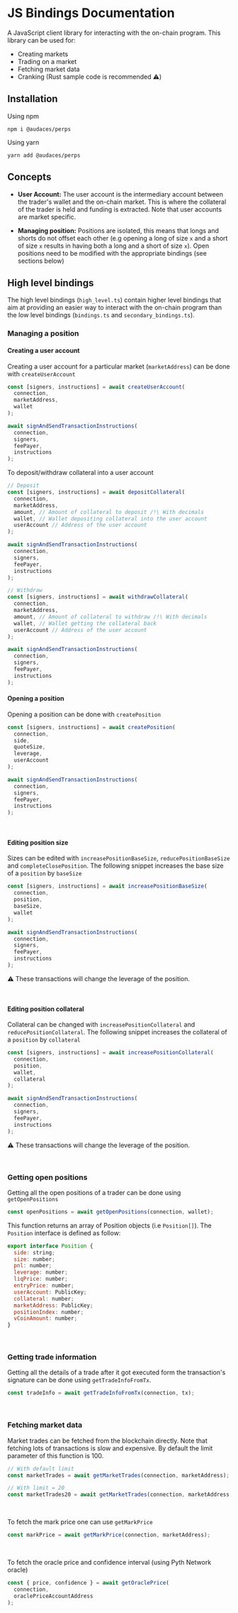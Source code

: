 # JS Bindings Documentation

A JavaScript client library for interacting with the on-chain program. This library can be used for:

- Creating markets
- Trading on a market
- Fetching market data
- Cranking (Rust sample code is recommended ⚠️)

## Installation

Using npm

```
npm i @audaces/perps
```

Using yarn

```
yarn add @audaces/perps
```

## Concepts

- **User Account:** The user account is the intermediary account between the trader's wallet and the on-chain market. This is where the collateral of the trader is held and funding is extracted. Note that user accounts are market specific.

- **Managing position:** Positions are isolated, this means that longs and shorts do not offset each other (e.g opening a long of size `x` and a short of size `x` results in having both a long and a short of size `x`). Open positions need to be modified with the appropriate bindings (see sections below)

## High level bindings

The high level bindings (`high_level.ts`) contain higher level bindings that aim at providing an easier way to interact with the on-chain program than the low level bindings (`bindings.ts` and `secondary_bindings.ts`).

### Managing a position

#### Creating a user account

Creating a user account for a particular market (`marketAddress`) can be done with `createUserAccount`

```js
const [signers, instructions] = await createUserAccount(
  connection,
  marketAddress,
  wallet
);

await signAndSendTransactionInstructions(
  connection,
  signers,
  feePayer,
  instructions
);
```

To deposit/withdraw collateral into a user account

```js
// Deposit
const [signers, instructions] = await depositCollateral(
  connection,
  marketAddress,
  amount, // Amount of collateral to deposit /!\ With decimals
  wallet, // Wallet depositing collateral into the user account
  userAccount // Address of the user account
);

await signAndSendTransactionInstructions(
  connection,
  signers,
  feePayer,
  instructions
);

// Withdraw
const [signers, instructions] = await withdrawCollateral(
  connection,
  marketAddress,
  amount, // Amount of collateral to withdraw /!\ With decimals
  wallet, // Wallet getting the collateral back
  userAccount // Address of the user account
);

await signAndSendTransactionInstructions(
  connection,
  signers,
  feePayer,
  instructions
);
```

#### Opening a position

Opening a position can be done with `createPosition`

```js
const [signers, instructions] = await createPosition(
  connection,
  side,
  quoteSize,
  leverage,
  userAccount
);

await signAndSendTransactionInstructions(
  connection,
  signers,
  feePayer,
  instructions
);
```

<br/>

#### Editing position size

Sizes can be edited with `increasePositionBaseSize`, `reducePositionBaseSize` and `completeClosePosition`. The following snippet increases the base size of a `position` by `baseSize`

```js
const [signers, instructions] = await increasePositionBaseSize(
  connection,
  position,
  baseSize,
  wallet
);

await signAndSendTransactionInstructions(
  connection,
  signers,
  feePayer,
  instructions
);
```

⚠️ These transactions will change the leverage of the position.

<br/>

#### Editing position collateral

Collateral can be changed with `increasePositionCollateral` and `reducePositionCollateral`. The following snippet increases the collateral of a `position` by `collateral`

```js
const [signers, instructions] = await increasePositionCollateral(
  connection,
  position,
  wallet,
  collateral
);

await signAndSendTransactionInstructions(
  connection,
  signers,
  feePayer,
  instructions
);
```

⚠️ These transactions will change the leverage of the position.

<br/>

### Getting open positions

Getting all the open positions of a trader can be done using `getOpenPositions`

```js
const openPositions = await getOpenPositions(connection, wallet);
```

This function returns an array of Position objects (i.e `Position[]`). The `Position` interface is defined as follow:

```js
export interface Position {
  side: string;
  size: number;
  pnl: number;
  leverage: number;
  liqPrice: number;
  entryPrice: number;
  userAccount: PublicKey;
  collateral: number;
  marketAddress: PublicKey;
  positionIndex: number;
  vCoinAmount: number;
}
```

<br/>

### Getting trade information

Getting all the details of a trade after it got executed form the transaction's signature can be done using `getTradeInfoFromTx`.

```js
const tradeInfo = await getTradeInfoFromTx(connection, tx);
```

<br/>

### Fetching market data

Market trades can be fetched from the blockchain directly. Note that fetching lots of transactions is slow and expensive. By default the limit parameter of this function is 100.

```js
// With default limit
const marketTrades = await getMarketTrades(connection, marketAddress);

// With limit = 20
const marketTrades20 = await getMarketTrades(connection, marketAddress, 20);
```

<br/>

To fetch the mark price one can use `getMarkPrice`

```js
const markPrice = await getMarkPrice(connection, marketAddress);
```

<br/>

To fetch the oracle price and confidence interval (using Pyth Network oracle)

```js
const { price, confidence } = await getOraclePrice(
  connection,
  oraclePriceAccountAddress
);
```
